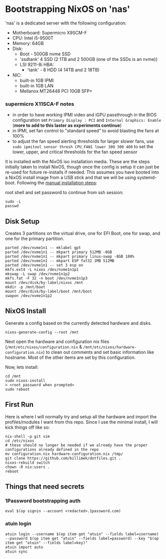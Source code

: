 # Bootstrapping NixOS on 'nas'

'nas' is a dedicated server with the following configuration:

* Motherboard: Supermicro X9SCM-F
* CPU: Intel i5-9500T
* Memory: 64GB
* Disk:
  * Boot - 500GB nvme SSD 
  * 'ssdtank' 4 SSD (2 1TB and 2 500GB (one of the SSDs is an nvme))
  * LSI 9211-8i HBA:
    * 'tank' - 8 HDD (4 14TB and 2 18TB)
* NIC:
  * built-in 1GB IPMI
  * built-in 1GB LAN
  * Mellanox MT26448 PCI 10GB SFP+

### supermicro X11SCA-F notes

* in order to have working IPMI video and iGPU passthrough in the BIOS configuration set `Primary Display : PCI` and `Internal Graphics: Enable` (**more to add to this laster as experiments continue**)
* in IPMI, set fan control to "standard speed" to avoid blasting the fans at 100%
* to adjust the fan speed alerting thresholds for larger slower fans, use `sudo ipmitool sensor thresh CPU_FAN1 lower 300 300 400` to set the lower, upper, and critical thresholds for the fan speed sensor

It is installed with the NixOS iso installation media.  These are the steps initially taken to install NixOS, though once the config is setup it can just be re-used for future re-installs if needed. This assumes you have booted into a NixOS install image from a USB stick and that we will be using systemd-boot.  Following the [manual installation steps](https://nixos.org/manual/nixos/stable/index.html#sec-installation-manual):

root shell and set password to continue from ssh session:

```shell
sudo -i
passwd
```

## Disk Setup

Creates 3 partitions on the virtual drive, one for EFI Boot, one for swap, and one for the primary partition.

```shell
parted /dev/nvme1n1 -- mklabel gpt
parted /dev/nvme1n1 -- mkpart primary 512MB -8GB
parted /dev/nvme1n1 -- mkpart primary linux-swap -8GB 100%
parted /dev/nvme1n1 -- mkpart ESP fat32 1MB 512MB
parted /dev/nvme1n1 -- set 3 esp on
mkfs.ext4 -L nixos /dev/nvme1n1p1
mkswap -L swap /dev/nvme1n1p2
mkfs.fat -F 32 -n boot /dev/nvme1n1p3
mount /dev/disk/by-label/nixos /mnt
mkdir -p /mnt/boot
mount /dev/disk/by-label/boot /mnt/boot
swapon /dev/nvme1n1p2
```

## NixOS Install

Generate a config based on the currently detected hardware and disks.

```shell
nixos-generate-config --root /mnt
```

Next open the hardware and configuration nix files (`/mnt/etc/nixos/configuration.nix` & `/mnt/etc/nixos/hardware-configuration.nix`) to clean out comments and set basic information like hostname. Most of the other items are set by this configuration.

Now, lets install:

```shell
cd /mnt
sudo nixos-install
> <root password when prompted>
sudo reboot
```

## First Run

Here is where I will normally try and setup all the hardware and import the profiles/modules I want from this repo. Since I use the minimal install, I will kick things off like so:

```shell
nix-shell -p git vim
cd /etc/nixos
# these should no longer be needed if we already have the proper configurations already defined in the repo
mv configuration.nix hardware-configuration.nix /tmp/
git clone https://github.com/billimek/dotfiles.git .
nixos-rebuild switch
chown -R nix:users .
reboot
```

## Things that need secrets

### 1Password bootstrapping auth

```shell
eval $(op signin --account <redacted>.1password.com)
```

### atuin login

```shell
atuin login --username $(op item get "atuin" --fields label=username) --password $(op item get "atuin" --fields label=password) --key "$(op item get "atuin" --fields label=key)"
atuin import auto
atuin sync
```
